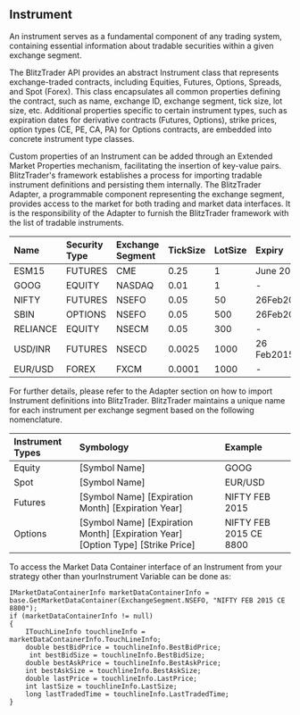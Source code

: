 ## Instrument
An instrument serves as a fundamental component of any trading system, containing essential information about tradable securities within a given exchange segment. 

The BlitzTrader API provides an abstract Instrument class that represents exchange-traded contracts, including Equities, Futures, Options, Spreads, and Spot (Forex). This class encapsulates all common properties defining the contract, such as name, exchange ID, exchange segment, tick size, lot size, etc. Additional properties specific to certain instrument types, such as expiration dates for derivative contracts (Futures, Options), strike prices, option types (CE, PE, CA, PA) for Options contracts, are embedded into concrete instrument type classes.

Custom properties of an Instrument can be added through an Extended Market Properties mechanism, facilitating the insertion of key-value pairs. BlitzTrader's framework establishes a process for importing tradable instrument definitions and persisting them internally.
The BlitzTrader Adapter, a programmable component representing the exchange segment, provides access to the market for both trading and market data interfaces. It is the responsibility of the Adapter to furnish the BlitzTrader framework with the list of tradable instruments.

| Name | Security Type | Exchange Segment | TickSize | LotSize | Expiry | Strike Price | Option Type |
| :--- | :--- | :--- | :--- | :--- | :--- | :--- | :--- |
| ESM15 | FUTURES | CME | 0.25 | 1 | June 2015 | - | - |
| GOOG | EQUITY | NASDAQ | 0.01 | 1 | - | - | - | 
| NIFTY | FUTURES | NSEFO | 0.05 | 50 | 26Feb2015 | - | - |
| SBIN | OPTIONS | NSEFO | 0.05 | 500 | 26Feb2015 | 295 | CE |
| RELIANCE | EQUITY | NSECM | 0.05 | 300 | - | - | - |
| USD/INR | FUTURES | NSECD | 0.0025 | 1000 | 26 Feb2015 | - | - |
| EUR/USD | FOREX | FXCM | 0.0001 | 1000 | - | - | - |

For further details, please refer to the Adapter section on how to import Instrument definitions into BlitzTrader. BlitzTrader maintains a unique name for each instrument per exchange segment based on the following nomenclature.

| Instrument Types | Symbology | Example | 
| :--- | :--- | :--- |
| Equity | [Symbol Name] | GOOG |
| Spot | [Symbol Name] | EUR/USD |
| Futures | [Symbol Name] [Expiration Month] [Expiration Year] | NIFTY FEB 2015 |
| Options | [Symbol Name] [Expiration Month] [Expiration Year] [Option Type] [Strike Price] | NIFTY FEB 2015 CE 8800 |

To access the Market Data Container interface of an Instrument from your strategy other than yourInstrument Variable can be done as: 
```
IMarketDataContainerInfo marketDataContainerInfo = base.GetMarketDataContainer(ExchangeSegment.NSEFO, "NIFTY FEB 2015 CE 8800"); 
if (marketDataContainerInfo != null) 
{ 
    ITouchLineInfo touchlineInfo = marketDataContainerInfo.TouchLineInfo; 
    double bestBidPrice = touchlineInfo.BestBidPrice;
     int bestBidSize = touchlineInfo.BestBidSize; 
    double bestAskPrice = touchlineInfo.BestAskPrice; 
    int bestAskSize = touchlineInfo.BestAskSize; 
    double lastPrice = touchlineInfo.LastPrice; 
    int lastSize = touchlineInfo.LastSize; 
    long lastTradedTime = touchlineInfo.LastTradedTime; 
} 
```